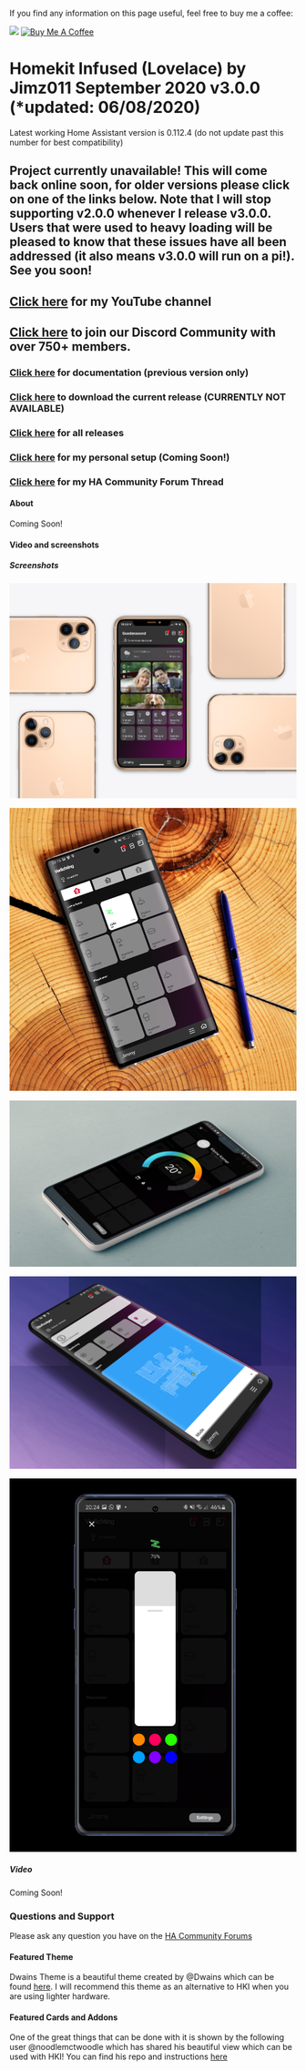 If you find any information on this page useful, feel free to buy me a coffee: 

<a href="https://paypal.me/JimmySchings" target="_blank"><img src="https://github.com/jimz011/homeassistant/blob/master/docs/paypal-donate-button.png" ></a>
<a href="https://www.buymeacoffee.com/w8Jnf6Hit" target="_blank"><img src="https://www.buymeacoffee.com/assets/img/custom_images/orange_img.png" alt="Buy Me A Coffee" style="height: auto !important;width: auto !important;" ></a>
# Homekit Infused (Lovelace) by Jimz011 September 2020 v3.0.0 (*updated: 06/08/2020)
Latest working Home Assistant version is 0.112.4 (do not update past this number for best compatibility)

## Project currently unavailable! This will come back online soon, for older versions please click on one of the links below. Note that I will stop supporting v2.0.0 whenever I release v3.0.0. Users that were used to heavy loading will be pleased to know that these issues have all been addressed (it also means v3.0.0 will run on a pi!). See you soon!

## [Click here](https://www.youtube.com/jimz011) for my YouTube channel
## [Click here](https://discord.gg/7yt64uX) to join our Discord Community with over 750+ members.

### [Click here](https://jimz011.github.io/homekit-infused/) for documentation (previous version only)
### [Click here](error) to download the current release (CURRENTLY NOT AVAILABLE)
### [Click here](https://github.com/jimz011/homekit-infused/releases) for all releases
### [Click here](https://github.com/jimz011/homekit-infused/tree/personal) for my personal setup (Coming Soon!)
### [Click here](https://community.home-assistant.io/t/homekit-infused-hki-v0-13-3/117086/1) for my HA Community Forum Thread



#### About
Coming Soon!

#### Video and screenshots
##### Screenshots

![Homekit Infused](HiShoot_20200402_013646.png)

![Homekit Infused](HiShoot_20200422_201852.png)

![Homekit Infused](HiShoot_20200422_202500.png)

![Homekit Infused](HiShoot_20200422_202526.png)

![Homekit Infused](HiShoot_20200422_202622.png)

##### Video
Coming Soon!

### Questions and Support

Please ask any question you have on the [HA Community Forums](https://community.home-assistant.io/t/homekit-infused-hki-v0-13-3/117086/1)

#### Featured Theme
Dwains Theme is a beautiful theme created by @Dwains which can be found [here](https://github.com/dwainscheeren/lovelace-dwains-theme). I will recommend this theme as an alternative to HKI when you are using lighter hardware.

#### Featured Cards and Addons
One of the great things that can be done with it is shown by the following user @noodlemctwoodle which has shared his beautiful view which can be used with HKI! You can find his repo and instructions [here](https://github.com/noodlemctwoodle/homeassistant) 
